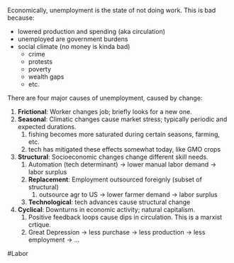 Economically, unemployment is the state of not doing work. This is bad because:
- lowered production and spending (aka circulation)
- unemployed are government burdens
- social climate (no money is kinda bad)
	- crime
	- protests
	- poverty
	- wealth gaps
	- etc.

There are four major causes of unemployment, caused by change:
1. **Frictional**: Worker changes job; briefly looks for a new one.
2. **Seasonal**: Climatic changes cause market stress; typically periodic and expected durations.
	1. fishing becomes more saturated during certain seasons, farming, etc.
	2. tech has mitigated these effects somewhat today, like GMO crops
3. **Structural**: Socioeconomic changes change different skill needs.
	1. Automation (tech determinant) -> lower manual labor demand -> labor surplus
	2. **Replacement**: Employment outsourced foreignly (subset of structural)
		1. outsource agr to US -> lower farmer demand -> labor surplus
	3. **Technological**: tech advances cause structural change
4. **Cyclical**: Downturns in economic activity; natural capitalism.
	1. Positive feedback loops cause dips in circulation. This is a marxist crtique.
	2. Great Depression -> less purchase -> less production -> less employment -> ...

#Labor 